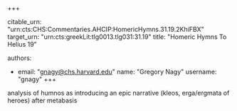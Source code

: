 +++


citable_urn: "urn:cts:CHS:Commentaries.AHCIP:HomericHymns.31.19.2KhiFBX"
target_urn: "urn:cts:greekLit:tlg0013.tlg031:31.19"
title: "Homeric Hymns To Helius 19"

authors:
- email: "gnagy@chs.harvard.edu"
  name: "Gregory Nagy"
  username: "gnagy"
+++

<p>analysis of humnos as introducing an epic narrative (kleos, erga/ergmata of heroes) after metabasis</p>